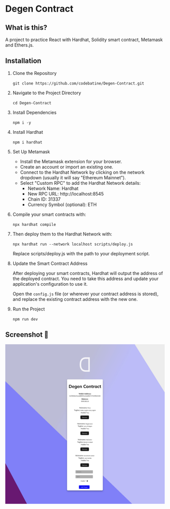 # Degen Contract

## What is this?

A project to practice React with Hardhat, Solidity smart contract, Metamask and Ethers.js.

## Installation

1. Clone the Repository

   `git clone https://github.com/codebatine/Degen-Contract.git`

2. Navigate to the Project Directory

   `cd Degen-Contract`

3. Install Dependencies

   `npm i -y`

4. Install Hardhat

   `npm i hardhat`

5. Set Up Metamask

   - Install the Metamask extension for your browser.
   - Create an account or import an existing one.
   - Connect to the Hardhat Network by clicking on the network dropdown (usually it will say "Ethereum Mainnet").
   - Select "Custom RPC" to add the Hardhat Network details:
     - Network Name: Hardhat
     - New RPC URL: http://localhost:8545
     - Chain ID: 31337
     - Currency Symbol (optional): ETH

6. Compile your smart contracts with:

   `npx hardhat compile`

7. Then deploy them to the Hardhat Network with:

   `npx hardhat run --network localhost scripts/deploy.js`

   Replace scripts/deploy.js with the path to your deployment script.

8. Update the Smart Contract Address

   After deploying your smart contracts, Hardhat will output the address of the deployed contract. You need to take this address and update your application's configuration to use it.

   Open the `config.js` file (or wherever your contract address is stored), and replace the existing contract address with the new one.

9. Run the Project

   `npm run dev`

## Screenshot :camera_flash:

![Degen Contract Screenshot](./src/assets/degen-contract-screenshot.jpg)
